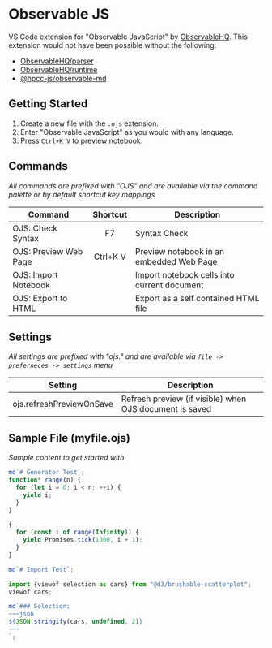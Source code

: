 # Observable JS

VS Code extension for "Observable JavaScript" by [ObservableHQ](https://observablehq.com/).  This extension would not have been possible without the following:
* [ObservableHQ/parser](https://github.com/observablehq/parser)
* [ObservableHQ/runtime](https://github.com/observablehq/runtime)
* [@hpcc-js/observable-md](https://github.com/hpcc-systems/Visualization/tree/master/packages/observable-md)

## Getting Started

1. Create a new file with the `.ojs` extension.
2. Enter "Observable JavaScript" as you would with any language.
3. Press `Ctrl+K V` to preview notebook.

## Commands
_All commands are prefixed with "OJS" and are available via the command palette or by default shortcut key mappings_

| Command                   | Shortcut | Description                                    |
|---------------------------|:--------:|------------------------------------------------|
|OJS: Check Syntax          |F7        | Syntax Check                                   |
|OJS: Preview Web Page      |Ctrl+K V  | Preview notebook in an embedded Web Page       |
|OJS: Import Notebook       |          | Import notebook cells into current document    |
|OJS: Export to HTML        |          | Export as a self contained HTML file           |

## Settings
_All settings are prefixed with "ojs." and are available via `file -> preferneces -> settings` menu_

| Setting                   | Description                                               |
|---------------------------|-----------------------------------------------------------|
| ojs.refreshPreviewOnSave  | Refresh preview (if visible) when OJS document is saved   |

## Sample File (myfile.ojs)
_Sample content to get started with_

```javascript
md`# Generator Test`;
function* range(n) {
  for (let i = 0; i < n; ++i) {
    yield i;
  }
}

{
  for (const i of range(Infinity)) {
    yield Promises.tick(1000, i + 1);
  }
}

md`# Import Test`;

import {viewof selection as cars} from "@d3/brushable-scatterplot";
viewof cars;

md`### Selection:
~~~json
${JSON.stringify(cars, undefined, 2)}
~~~
`;
```
